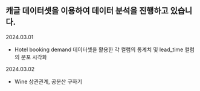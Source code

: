 캐글 데이터셋을 이용하여 데이터 분석을 진행하고 있습니다.
--
2024.03.01
- Hotel booking demand 데이터셋을 활용한 각 컬럼의 통계치 및 lead_time 컬럼의 분포 시각화

2024.03.02
- Wine 상관관계, 공분산 구하기
